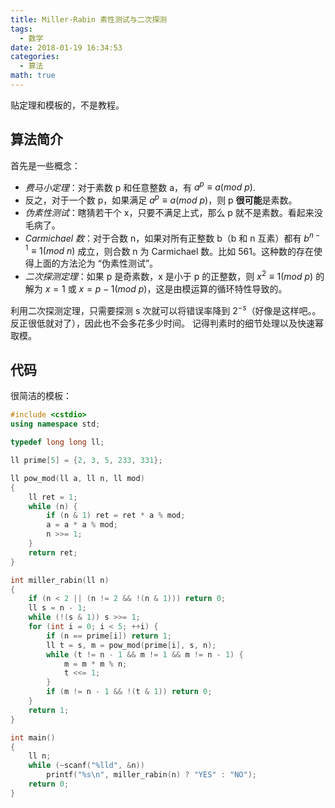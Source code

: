 ```yaml
---
title: Miller-Rabin 素性测试与二次探测
tags:
  - 数学
date: 2018-01-19 16:34:53
categories:
  - 算法
math: true
---
```


贴定理和模板的，不是教程。

<!--more-->

## 算法简介

首先是一些概念：

- *费马小定理*：对于素数 p 和任意整数 a，有 $a^p ≡ a(mod\ p)$.
- 反之，对于一个数 p，如果满足 $a^p ≡ a(mod\ p)$，则 p **很可能**是素数。
- *伪素性测试*：瞎猜若干个 x，只要不满足上式，那么 p 就不是素数。看起来没毛病了。
- *Carmichael 数*：对于合数 n，如果对所有正整数 b（b 和 n 互素）都有 $b^{n-1}≡ 1 (mod\ n)$ 成立，则合数 n 为 Carmichael 数。比如 561。这种数的存在使得上面的方法沦为 “伪素性测试”。
- *二次探测定理*：如果 p 是奇素数，x 是小于 p 的正整数，则 $x^2 ≡ 1(mod\ p)$ 的解为 $x = 1$ 或 $x = p - 1(mod\ p)$，这是由模运算的循环特性导致的。

利用二次探测定理，只需要探测 s 次就可以将错误率降到 $2^{-s}$（好像是这样吧。。反正很低就对了），因此也不会多花多少时间。
记得判素时的细节处理以及快速幂取模。

## 代码

很简洁的模板：

```cpp
#include <cstdio>
using namespace std;

typedef long long ll;

ll prime[5] = {2, 3, 5, 233, 331};

ll pow_mod(ll a, ll n, ll mod)
{
    ll ret = 1;
    while (n) {
        if (n & 1) ret = ret * a % mod;
        a = a * a % mod;
        n >>= 1;
    }
    return ret;
}

int miller_rabin(ll n)
{
    if (n < 2 || (n != 2 && !(n & 1))) return 0;
    ll s = n - 1;
    while (!(s & 1)) s >>= 1;
    for (int i = 0; i < 5; ++i) {
        if (n == prime[i]) return 1;
        ll t = s, m = pow_mod(prime[i], s, n);
        while (t != n - 1 && m != 1 && m != n - 1) {
            m = m * m % n;
            t <<= 1;
        }
        if (m != n - 1 && !(t & 1)) return 0;
    }
    return 1;
}

int main()
{
    ll n;
    while (~scanf("%lld", &n))
        printf("%s\n", miller_rabin(n) ? "YES" : "NO");
    return 0;
}
```
